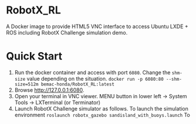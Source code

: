 # RobotX_RL

A Docker image to provide HTML5 VNC interface to access Ubuntu LXDE + ROS including RobotX Challenge simulation demo.

# Quick Start

1. Run the docker container and access with port `6080`.
   Change the `shm-size` value depending on the situation.
`docker run -p 6080:80 --shm-size=512m bemac-honda/RobotX_RL:latest`
2. Browse http://127.0.0.1:6080.
3. Open your terminal in VNC viewer.
   MENU button in lower left -> System Tools -> LXTerminal (or Terminator)
4. Launch RobotX Challenge simulator as follows.
   To launch the simulation environment
   `roslaunch robotx_gazebo sandisland_with_buoys.launch`
   To

